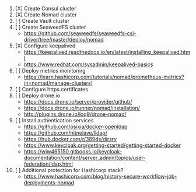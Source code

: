 1. [X] Create Consul cluster
1. [X] Create Nomad cluster
1. [ ] Create Vault cluster
1. [ ] Create SeaweedFS cluster
    - https://github.com/seaweedfs/seaweedfs-csi-driver/tree/master/deploy/nomad
1. [X] Configure keepalived
    - https://keepalived.readthedocs.io/en/latest/installing_keepalived.html
    - https://www.redhat.com/sysadmin/keepalived-basics
1. [ ] Deploy metrics monitoring
    - https://learn.hashicorp.com/tutorials/nomad/prometheus-metrics?in=nomad/manage-clusters)
1. [ ] Configure https certificates
1. [ ] Deploy drone.io
    - https://docs.drone.io/server/provider/github/
    - https://docs.drone.io/runner/nomad/installation/
    - http://plugins.drone.io/loq9/drone-nomad/
1. [ ] Install authentication services
    - https://github.com/osixia/docker-openldap
    - https://github.com/nitnelave/lldap/
    - https://hub.docker.com/r/389ds/dirsrv
    - https://www.keycloak.org/getting-started/getting-started-docker
    - https://wjw465150.gitbooks.io/keycloak-documentation/content/server_admin/topics/user-federation/ldap.html
1. [ ] Additional protection for Hashicorp stack?
    - https://www.hashicorp.com/blog/history-secure-workflow-job-deployments-nomad